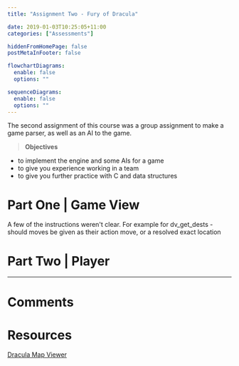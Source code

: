```yaml
---
title: "Assignment Two - Fury of Dracula"

date: 2019-01-03T10:25:05+11:00
categories: ["Assessments"]

hiddenFromHomePage: false
postMetaInFooter: false

flowchartDiagrams:
  enable: false
  options: ""

sequenceDiagrams: 
  enable: false
  options: ""
---
```


The second assignment of this course was a group assignment to make a game parser, as well as an AI to the game.

> **Objectives**  
>
* to implement the engine and some AIs for a game
* to give you experience working in a team
* to give you further practice with C and data structures

# Part One | Game View
A few of the instructions weren't clear.
For example for dv_get_dests - should moves be given as their action move, or a resolved exact location

# Part Two | Player

---

# Comments

# Resources
[Dracula Map Viewer](https://he-lium.github.io/dracula-map/)